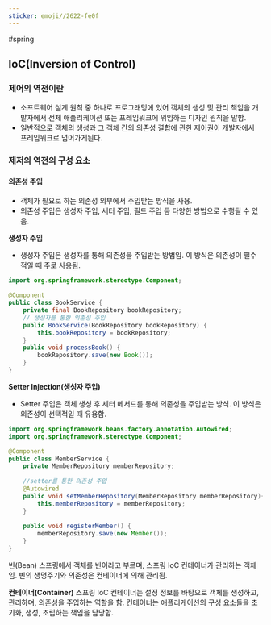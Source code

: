 ```yaml
---
sticker: emoji//2622-fe0f
---
```

#spring 


## IoC(Inversion of Control) 

### **제어의 역전이란**
* 소프트웨어 설계 원칙 중 하나로 프로그래밍에 있어 객체의 생성 및 관리 책임을 개발자에서 전체 애플리케이션 또는 프레임워크에 위임하는 디자인 원칙을 말함.
* 일반적으로 객체의 생성과 그 객체 간의 의존성 결합에 관한 제어권이 개발자에서 프레임워크로 넘어가게된다.


### 제저의 역전의 구성 요소

#### 의존성 주입
* 객체가 필요로 하는 의존성 외부에서 주입받는 방식을 사용.
* 의존성 주입은 생성자 주입, 세터 주입, 필드 주입 등 다양한 방법으로 수행될 수 있음.

**생성자 주입**
* 생성자 주입은 생성자를 통해 의존성을 주입받는 방법임. 이 방식은 의존성이 필수적일 때 주로 사용됨.

```java
import org.springframework.stereotype.Component;

@Component
public class BookService {
	private final BookRepository bookRepository;
	// 생성자를 통한 의존성 주입
	public BookService(BookRepository bookRepository) {
		this.bookRepository = bookRepository;
	}
	public void processBook() {
		bookRepository.save(new Book());
	}
}
```

**Setter Injection(생성자 주입)**
* Setter 주입은 객체 생성 후 세터 메서드를 통해 의존성을 주입받는 방식. 이 방식은 의존성이 선택적일 때 유용함.

```java
import org.springframework.beans.factory.annotation.Autowired; 
import org.springframework.stereotype.Component;

@Component
public class MemberService {
	private MemberRepository memberRepository;
	
	//setter를 통한 의존성 주입
	@Autowired
	public void setMemberRepository(MemberRepository memberRepository){
		this.memberRepository = memberRepository;
	}
	
	public void registerMember() {
		memberRepository.save(new Member());
	}
}
```



빈(Bean)
	스프링에서 객체를 빈이라고 부르며, 스프링 IoC 컨테이너가 관리하는 객체임.
	빈의 생명주기와 의존성은 컨테이너에 의해 관리됨.

**컨테이너(Container)**
	스프링 IoC 컨테이너는 설정 정보를 바탕으로 객체를 생성하고, 관리하며, 의존성을 주입하는 역할을 함. 컨테이너는 애플리케이션의 구성 요소들을 초기화, 생성, 조립하는 책임을 담당함.